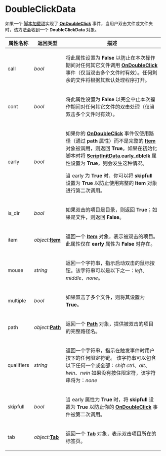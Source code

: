 # DoubleClickData

如果一个 [脚本加载项](/Manual/scripting/script_add-ins/README.zh.md)实现了 **[OnDoubleClick](../scripting_events/ondoubleclick.zh.md)** 事件，当用户双击文件或文件夹时，该方法会收到一个 **DoubleClickData** 对象。

<table>
<thead><tr><th>
属性名称</th><th>
返回类型</th><th>
描述
</th></tr></thead><tbody><tr><td>
call</td><td>

*bool*</td><td>

将此属性设置为 **False** 以防止在本次操作期间对任何其它文件调用 **[OnDoubleClick](../scripting_events/ondoubleclick.zh.md)** 事件（仅当双击多个文件时有效）。任何剩余的文件将根据其默认处理程序打开。
</td></tr><tr><td>
cont</td><td>

*bool*</td><td>

将此属性设置为 **False** 以完全中止本次操作期间对任何其它文件的双击处理（仅当双击多个文件时有效）。
</td></tr><tr><td>
early</td><td>

*bool*</td><td>

如果你的 **[OnDoubleClick](../scripting_events/ondoubleclick.zh.md)** 事件仅使用路径（通过 **path** 属性）而不是完整的 **[Item](item.zh.md)** 对象被调用，则返回 **True**。如果在初始化脚本时将 **[ScriptInitData](scriptinitdata.zh.md).early_dblclk** 属性设置为 **True**，则会发生这种情况。

当 early 为 **True** 时，你可以将 **skipfull** 设置为 **True** 以防止使用完整的 **Item** 对象进行第二次调用。
</td></tr><tr><td>
is_dir</td><td>

*bool*</td><td>

如果双击的项目是目录，则返回 **True**；如果是文件，则返回 **False**。
</td></tr><tr><td>
item</td><td>

*object:***[Item](item.zh.md)**</td><td>

返回一个 **[Item](item.zh.md)** 对象，表示被双击的项目。此属性仅在 **early** 属性为 **False** 时存在。
</td></tr><tr><td>
mouse</td><td>

*string*</td><td>

返回一个字符串，指示启动双击的鼠标按钮。该字符串可以是以下之一：*left*、*middle*、*none*。
</td></tr><tr><td>
multiple</td><td>

*bool*</td><td>

如果双击了多个文件，则将其设置为 **True**。
</td></tr><tr><td>
path</td><td>

*object:***[Path](path.zh.md)**</td><td>

返回一个 **[Path](path.zh.md)** 对象，提供被双击的项目的完整路径名。
</td></tr><tr><td>
qualifiers</td><td>

*string*</td><td>

返回一个字符串，指示在触发事件时用户按下的任何限定符键。
该字符串可以包含以下任何一个或全部：*shift* *ctrl*、*alt*、*lwin*、*rwin*
如果没有按住限定符，该字符串将为：*none*
</td></tr><tr><td>
skipfull</td><td>

*bool*</td><td>

当 early 属性为 **True** 时，将 **skipfull** 设置为 **True** 以防止你的 **[OnDoubleClick](../scripting_events/ondoubleclick.zh.md)** 事件被第二次调用。
</td></tr><tr><td>
tab</td><td>

*object:***[Tab](tab.zh.md)**</td><td>

返回一个 **[Tab](tab.zh.md)** 对象，表示双击项目所在的标签页。
</td></tr></tbody>
</table>